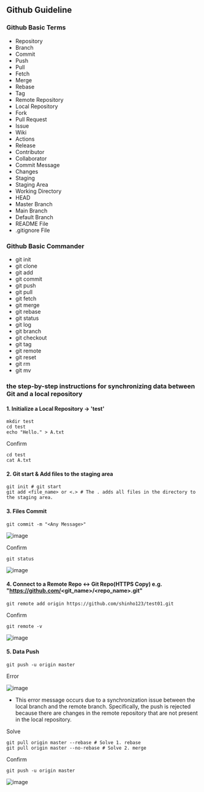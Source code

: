 ## Github Guideline

### Github Basic Terms

* Repository
* Branch
* Commit
* Push
* Pull
* Fetch
* Merge
* Rebase
* Tag
* Remote Repository
* Local Repository
* Fork
* Pull Request
* Issue
* Wiki
* Actions
* Release
* Contributor
* Collaborator
* Commit Message
* Changes
* Staging
* Staging Area
* Working Directory
* HEAD
* Master Branch
* Main Branch
* Default Branch
* README File
* .gitignore File

### Github Basic Commander

* git init
* git clone
* git add
* git commit
* git push
* git pull
* git fetch
* git merge
* git rebase
* git status
* git log
* git branch
* git checkout
* git tag
* git remote
* git reset
* git rm
* git mv

### the step-by-step instructions for synchronizing data between Git and a local repository


#### 1. Initialize a Local Repository → 'test'
```git
mkdir test
cd test
echo "Hello." > A.txt
```

Confirm
```git
cd test
cat A.txt
```

#### 2. Git start & Add files to the staging area
```git
git init # git start
git add <file_name> or <.> # The . adds all files in the directory to the staging area.
```

#### 3. Files Commit
```git
git commit -m "<Any Message>"
```

![image](https://github.com/user-attachments/assets/de950500-b4d9-4bcd-a8df-73bec1fbcea4)


Confirm
```git
git status
```

![image](https://github.com/user-attachments/assets/5c06f30a-2734-481f-84e1-eb91a0539b21)

#### 4. Connect to a Remote Repo ↔ Git Repo(HTTPS Copy) e.g. "https://github.com/<git_name>/<repo_name>.git"
```git
git remote add origin https://github.com/shinho123/test01.git
```

Confirm
```git
git remote -v
```
![image](https://github.com/user-attachments/assets/6152d24a-6def-4066-8a97-ef6017b712d3)


#### 5. Data Push
```git
git push -u origin master
```

Error

![image](https://github.com/user-attachments/assets/483558e9-9034-4ed1-b2a8-6dbc9bc7a96c)

* This error message occurs due to a synchronization issue between the local branch and the remote branch. Specifically, the push is rejected because there are changes in the remote repository that are not present in the local repository.

Solve
```git
git pull origin master --rebase # Solve 1. rebase
git pull origin master --no-rebase # Solve 2. merge
```

Confirm
```git
git push -u origin master
```
![image](https://github.com/user-attachments/assets/009fbc40-1d08-44c1-80ad-63cbdfa0ff4b)


